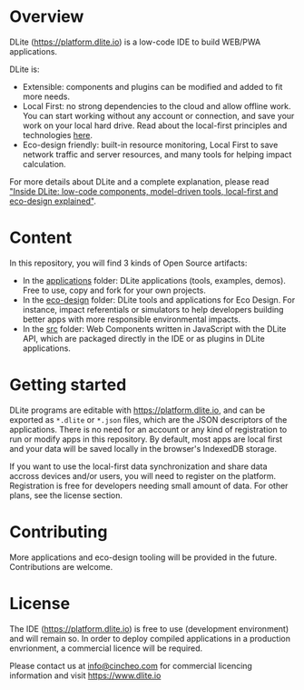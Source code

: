 # Overview

DLite (https://platform.dlite.io) is a low-code IDE to build WEB/PWA applications.

DLite is:

- Extensible: components and plugins can be modified and added to fit more needs.
- Local First: no strong dependencies to the cloud and allow offline work. You can start working without any account or connection, and save your work on your local hard drive. Read about the local-first principles and technologies [here](https://localfirstweb.dev/).
- Eco-design friendly: built-in resource monitoring, Local First to save network traffic and server resources, and many tools for helping impact calculation.

For more details about DLite and a complete explanation, please read ["Inside DLite: low-code components, model-driven tools, local-first and eco-design explained"](https://cincheo.com/2022/04/16/inside-dlite-low-code-components-model-driven-tools-local-first-and-eco-design-explained/).

# Content

In this repository, you will find 3 kinds of Open Source artifacts:

- In the [applications](applications/README.md) folder: DLite applications (tools, examples, demos). Free to use, copy and fork for your own projects.
- In the [eco-design](eco-design/README.md) folder: DLite tools and applications for Eco Design. For instance, impact referentials or simulators to help developers building better apps with more responsible environmental impacts.
- In the [src](src/README.md) folder: Web Components written in JavaScript with the DLite API, which are packaged directly in the IDE or as plugins in DLite applications.

# Getting started

DLite programs are editable with https://platform.dlite.io, and can be exported as ``*.dlite`` or ``*.json`` files,
which are the JSON descriptors of the applications. There is no need for an account or any kind of registration to run or modify apps in this repository. By default, most apps are local first and your data will be saved locally in the browser's IndexedDB storage.

If you want to use the local-first data synchronization and share data accross devices and/or users, you will need to register on the platform. Registration is free for developers needing small amount of data. For other plans, see the license section.

# Contributing

More applications and eco-design tooling will be provided in the future. Contributions are welcome. 

# License

The IDE (https://platform.dlite.io) is free to use (development environment) and will remain so. In order to deploy compiled applications in a production envrionment, a commercial licence will be required.

Please contact us at info@cincheo.com for commercial licencing information and visit https://www.dlite.io
